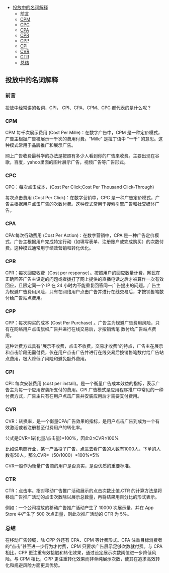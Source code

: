 <!-- START doctoc generated TOC please keep comment here to allow auto update -->
<!-- DON'T EDIT THIS SECTION, INSTEAD RE-RUN doctoc TO UPDATE -->

- [投放中的名词解释](#%E6%8A%95%E6%94%BE%E4%B8%AD%E7%9A%84%E5%90%8D%E8%AF%8D%E8%A7%A3%E9%87%8A)
  - [前言](#%E5%89%8D%E8%A8%80)
  - [CPM](#cpm)
  - [CPC](#cpc)
  - [CPA](#cpa)
  - [CPR](#cpr)
  - [CPP](#cpp)
  - [CPI](#cpi)
  - [CVR](#cvr)
  - [CTR](#ctr)
  - [总结](#%E6%80%BB%E7%BB%93)

<!-- END doctoc generated TOC please keep comment here to allow auto update -->

## 投放中的名词解释

### 前言

投放中经常讲的名词，CPI， CPI、CPA、CPM、CPC 都代表的是什么呢？

### CPM

CPM 每千次展示费用 (Cost Per Mille)：在数字广告中，CPM 是一种定价模式，广告主根据广告被展示一千次的费用付费。“Mille” 是拉丁语中 “一千” 的意思。这种模式常用于品牌推广和展示广告。   

网上广告收费最科学的办法是按照有多少人看到你的广告来收费。主要出现在谷歌，百度，yahoo里面的图片展示广告，视频广告等广告形式。  

### CPC

CPC：每次点击成本，(Cost Per Click;Cost Per Thousand Click-Through)   

每次点击费用 (Cost Per Click)：在数字营销中，CPC 是一种广告定价模式，广告主根据用户点击广告的次数付费。这种模式常用于搜索引擎广告和社交媒体广告。   

### CPA 

CPA:每次行动费用 (Cost Per Action)：在数字营销中，CPA 是一种广告定价模式，广告主根据用户完成特定行动（如填写表单、注册账户或完成购买）的次数付费。这种模式通常用于绩效营销和转化优化。    

### CPR

CPR：每次回应收费（Cost per response）。按照用户的回应数量计费，网民在正确回答广告主设定的问题或者拨打了网上提供的直播电话之后才被算作一次有效回应，且限定同一个 IP 在 24 小时内不能重复回答同一广告提出的问题。广告主为规避广告费用风险，只有在网络用户点击广告并进行在线交易后，才按销售笔数付给广告站点费用。  

### CPP

CPP：每次购买的成本 (Cost Per Purchase) 。广告主为规避广告费用风险，只有在网络用户点击旗帜广告并进行在线交易后，才按销售笔 数付给广告站点费用。

这种计费方式具有“展示不收费，点击不收费，交易才收费”的特点，广告主在展示和点击阶段无需付费，仅在用户点击广告并进行在线交易后按销售笔数付给广告站点费用，极大降低了风险和避免额外费用。

### CPI

CPI: 每次安装费用 (cost per install)。是一个衡量广告成本效益的指标，表示广告主为每一个应用安装所支付的费用。CPI 广告模式是应用程序推广中常见的一种付费方式，广告主只有在用户点击广告并安装应用后才需要支付费用。

### CVR

CVR：转换率，是一个衡量CPA广告效果的指标，是用户点击广告到成为一个有效激活或者注册甚至付费用户的转化率。   

公式是CVR=(转化量/点击量)*100%，因此0≤CVR≤100%   

比如说电商行业，某一产品投了广告，点进去看广告的人数有1000人，下单的人数有50人，那么CVR=（50/1000）*100%=5%    

CVR一般作为衡量广告商的用户是否真实，是否优质的重要标准。    

### CTR

CTR：点击率。指对移动广告推广活动展示的点击次数比值.CTR 的计算方法是将移动广告推广活动的点击次数除以展示总数量，再将结果用百分比的形式表示。  

例如：一个公司投放的移动广告推广活动产生了 10000 次展示量，并在 App Store 中产生了 500 次点击量，则此次推广活动的 CTR 为 5%。   

### 总结

在移动广告领域，除 CPP 外还有 CPA、CPM 等计费形式。CPA 注重目标消费者的“点击”甚至进一步行为才付费，CPM 只要求广告展示足够次数就付费。与 CPA 相比，CPP 更注重有效接触和转化效果，通过设定展示次数阈值进一步降低风险。与 CPM 相比，CPP 更注重转化效果而非单纯展示次数，使其在追求高效转化和规避风险方面更具优势。

